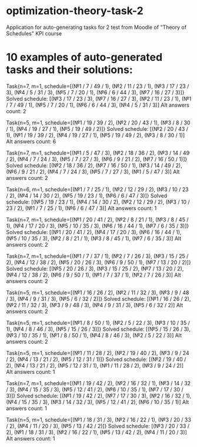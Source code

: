 # optimization-theory-task-2
Application for auto-generating tasks for 2 test from Moodle of "Theory of Schedules" KPI course

# 10 examples of auto-generated tasks and their solutions:

Task{n=7, m=1, schedule=[(№1 / 7 / 49 / 1), (№2 / 11 / 23 / 1), (№3 / 17 / 23 / 3), (№4 / 5 / 31 / 3), (№5 / 7 / 20 / 1), (№6 / 6 / 44 / 3), (№7 / 16 / 27 / 3)]}
Solved schedule:
[(№3 / 17 / 23 / 3), (№7 / 16 / 27 / 3), (№2 / 11 / 23 / 1), (№1 / 7 / 49 / 1), (№5 / 7 / 20 / 1), (№6 / 6 / 44 / 3), (№4 / 5 / 31 / 3)]
Alt answers count: 2

Task{n=5, m=1, schedule=[(№1 / 19 / 39 / 2), (№2 / 20 / 43 / 1), (№3 / 8 / 30 / 1), (№4 / 19 / 27 / 1), (№5 / 19 / 49 / 2)]}
Solved schedule:
[(№2 / 20 / 43 / 1), (№1 / 19 / 39 / 2), (№4 / 19 / 27 / 1), (№5 / 19 / 49 / 2), (№3 / 8 / 30 / 1)]
Alt answers count: 6

Task{n=7, m=1, schedule=[(№1 / 5 / 47 / 3), (№2 / 18 / 36 / 2), (№3 / 14 / 49 / 2), (№4 / 7 / 24 / 3), (№5 / 7 / 27 / 3), (№6 / 9 / 21 / 2), (№7 / 16 / 50 / 1)]}
Solved schedule:
[(№2 / 18 / 36 / 2), (№7 / 16 / 50 / 1), (№3 / 14 / 49 / 2), (№6 / 9 / 21 / 2), (№4 / 7 / 24 / 3), (№5 / 7 / 27 / 3), (№1 / 5 / 47 / 3)]
Alt answers count: 2

Task{n=6, m=1, schedule=[(№1 / 7 / 25 / 1), (№2 / 12 / 29 / 2), (№3 / 10 / 23 / 2), (№4 / 14 / 30 / 2), (№5 / 19 / 23 / 1), (№6 / 6 / 47 / 3)]}
Solved schedule:
[(№5 / 19 / 23 / 1), (№4 / 14 / 30 / 2), (№2 / 12 / 29 / 2), (№3 / 10 / 23 / 2), (№1 / 7 / 25 / 1), (№6 / 6 / 47 / 3)]
Alt answers count: 1

Task{n=7, m=1, schedule=[(№1 / 20 / 41 / 2), (№2 / 8 / 21 / 1), (№3 / 8 / 45 / 1), (№4 / 17 / 20 / 3), (№5 / 10 / 35 / 3), (№6 / 16 / 44 / 1), (№7 / 6 / 35 / 3)]}
Solved schedule:
[(№1 / 20 / 41 / 2), (№4 / 17 / 20 / 3), (№6 / 16 / 44 / 1), (№5 / 10 / 35 / 3), (№2 / 8 / 21 / 1), (№3 / 8 / 45 / 1), (№7 / 6 / 35 / 3)]
Alt answers count: 2

Task{n=7, m=1, schedule=[(№1 / 7 / 37 / 1), (№2 / 7 / 26 / 3), (№3 / 15 / 25 / 2), (№4 / 12 / 38 / 2), (№5 / 20 / 26 / 3), (№6 / 9 / 50 / 1), (№7 / 13 / 20 / 2)]}
Solved schedule:
[(№5 / 20 / 26 / 3), (№3 / 15 / 25 / 2), (№7 / 13 / 20 / 2), (№4 / 12 / 38 / 2), (№6 / 9 / 50 / 1), (№1 / 7 / 37 / 1), (№2 / 7 / 26 / 3)]
Alt answers count: 2

Task{n=5, m=1, schedule=[(№1 / 16 / 26 / 2), (№2 / 11 / 32 / 3), (№3 / 9 / 48 / 3), (№4 / 9 / 31 / 3), (№5 / 6 / 32 / 2)]}
Solved schedule:
[(№1 / 16 / 26 / 2), (№2 / 11 / 32 / 3), (№3 / 9 / 48 / 3), (№4 / 9 / 31 / 3), (№5 / 6 / 32 / 2)]
Alt answers count: 2

Task{n=5, m=1, schedule=[(№1 / 8 / 50 / 1), (№2 / 5 / 22 / 3), (№3 / 10 / 35 / 1), (№4 / 8 / 46 / 3), (№5 / 15 / 26 / 3)]}
Solved schedule:
[(№5 / 15 / 26 / 3), (№3 / 10 / 35 / 1), (№1 / 8 / 50 / 1), (№4 / 8 / 46 / 3), (№2 / 5 / 22 / 3)]
Alt answers count: 2

Task{n=5, m=1, schedule=[(№1 / 11 / 28 / 2), (№2 / 19 / 40 / 2), (№3 / 9 / 24 / 2), (№4 / 13 / 21 / 2), (№5 / 12 / 31 / 1)]}
Solved schedule:
[(№2 / 19 / 40 / 2), (№4 / 13 / 21 / 2), (№5 / 12 / 31 / 1), (№1 / 11 / 28 / 2), (№3 / 9 / 24 / 2)]
Alt answers count: 1

Task{n=7, m=1, schedule=[(№1 / 19 / 42 / 2), (№2 / 16 / 32 / 1), (№3 / 14 / 32 / 3), (№4 / 15 / 35 / 3), (№5 / 12 / 41 / 2), (№6 / 10 / 35 / 1), (№7 / 17 / 30 / 3)]}
Solved schedule:
[(№1 / 19 / 42 / 2), (№7 / 17 / 30 / 3), (№2 / 16 / 32 / 1), (№4 / 15 / 35 / 3), (№3 / 14 / 32 / 3), (№5 / 12 / 41 / 2), (№6 / 10 / 35 / 1)]
Alt answers count: 1

Task{n=5, m=1, schedule=[(№1 / 18 / 31 / 3), (№2 / 16 / 22 / 1), (№3 / 20 / 33 / 2), (№4 / 11 / 20 / 3), (№5 / 13 / 42 / 2)]}
Solved schedule:
[(№3 / 20 / 33 / 2), (№1 / 18 / 31 / 3), (№2 / 16 / 22 / 1), (№5 / 13 / 42 / 2), (№4 / 11 / 20 / 3)]
Alt answers count: 1
